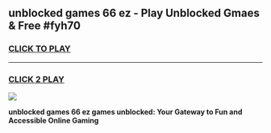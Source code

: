 
## unblocked games 66 ez - Play Unblocked Gmaes & Free #fyh70
<h3>
<a href="https://premium.freeplayer.one?title=unblocked_games_66_ez&ref=03M">CLICK TO PLAY</a></h3>
<hr>

<h3>
<a href="https://premium.freeplayer.one?title=unblocked_games_66_ez&ref=03M">CLICK 2 PLAY</a>
  
</h3>

<a href="https://premium.freeplayer.one?title=unblocked_games_66_ez&ref=03M"><img src="https://clearcache.store/games.png"></a>


**unblocked games 66 ez games unblocked: Your Gateway to Fun and Accessible Online Gaming**
